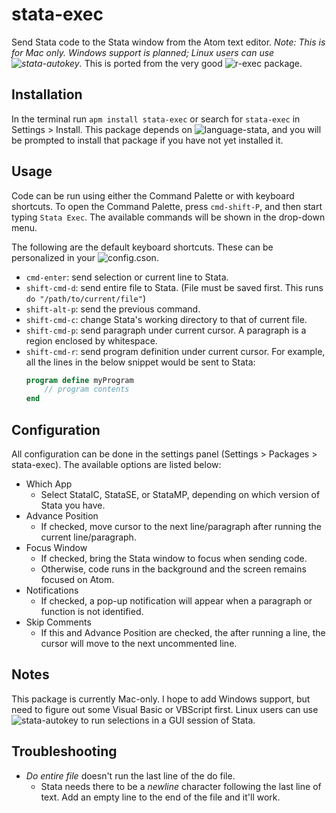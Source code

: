 # stata-exec

Send Stata code to the Stata window from the Atom text editor. _Note: This is for Mac only. Windows support is planned; Linux users can use ![stata-autokey](https://github.com/kylebarron/stata-autokey)._ This is ported from the very good ![r-exec](https://github.com/pimentel/atom-r-exec) package.

## Installation

In the terminal run `apm install stata-exec` or search for `stata-exec` in Settings > Install. This package depends on ![`language-stata`](https://atom.io/packages/language-stata), and you will be prompted to install that package if you have not yet installed it.

## Usage

Code can be run using either the Command Palette or with keyboard shortcuts. To open the Command Palette, press `cmd-shift-P`, and then start typing `Stata Exec`. The available commands will be shown in the drop-down menu.

The following are the default keyboard shortcuts. These can be personalized in your ![`config.cson`](http://flight-manual.atom.io/behind-atom/sections/keymaps-in-depth/).
- `cmd-enter`: send selection or current line to Stata.
- `shift-cmd-d`: send entire file to Stata. (File must be saved first. This runs `do "/path/to/current/file"`)
- `shift-alt-p`: send the previous command.
- `shift-cmd-c`: change Stata's working directory to that of current file.
- `shift-cmd-p`: send paragraph under current cursor. A paragraph is a region enclosed by whitespace.
- `shift-cmd-r`: send program definition under current cursor. For example, all the lines in the below snippet would be sent to Stata:
    ```stata
    program define myProgram
        // program contents
    end
    ```

## Configuration

All configuration can be done in the settings panel (Settings > Packages > stata-exec). The available options are listed below:

- Which App
  - Select StataIC, StataSE, or StataMP, depending on which version of Stata you have.
- Advance Position
  - If checked, move cursor to the next line/paragraph after running the current line/paragraph.
- Focus Window
  - If checked, bring the Stata window to focus when sending code.
  - Otherwise, code runs in the background and the screen remains focused on Atom.
- Notifications
  - If checked, a pop-up notification will appear when a paragraph or function is not identified.
- Skip Comments
  - If this and Advance Position are checked, the after running a line, the cursor will move to the next uncommented line.

## Notes

This package is currently Mac-only. I hope to add Windows support, but need to figure out some Visual Basic or VBScript first. Linux users can use ![stata-autokey](https://github.com/kylebarron/stata-autokey) to run selections in a GUI session of Stata.

## Troubleshooting

- _Do entire file_ doesn't run the last line of the do file.
  - Stata needs there to be a _newline_ character following the last line of text. Add an empty line to the end of the file and it'll work.



